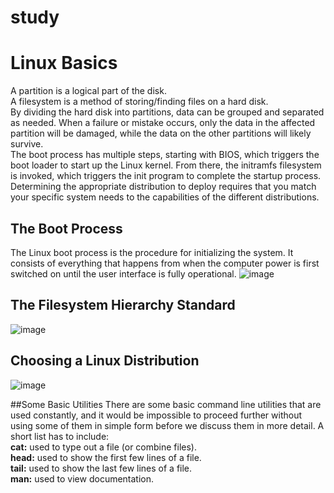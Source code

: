 # study
# Linux Basics
A partition is a logical part of the disk.  
A filesystem is a method of storing/finding files on a hard disk.  
By dividing the hard disk into partitions, data can be grouped and separated as needed. When a failure or mistake occurs, only the data in the affected partition will be damaged, while the data on the other partitions will likely survive.  
The boot process has multiple steps, starting with BIOS, which triggers the boot loader to start up the Linux kernel. From there, the initramfs filesystem is invoked, which triggers the init program to complete the startup process.  
Determining the appropriate distribution to deploy requires that you match your specific system needs to the capabilities of the different distributions.  

## The Boot Process
The Linux boot process is the procedure for initializing the system. It consists of everything that happens from when the computer power is first switched on until the user interface is fully operational.
![image](https://github.com/user-attachments/assets/3d4b94d9-b535-4cb8-bdc4-3f092e323b9e)

## The Filesystem Hierarchy Standard
![image](https://github.com/user-attachments/assets/cf69d6eb-2faf-4796-ad08-ca684dce3dc0)

## Choosing a Linux Distribution
![image](https://github.com/user-attachments/assets/d6c3e10a-b256-431f-af69-051a932c8a59)


##Some Basic Utilities
There are some basic command line utilities that are used constantly, and it would be impossible to proceed further without using some of them in simple form before we discuss them in more detail. A short list has to include:  
**cat:** used to type out a file (or combine files).  
**head:** used to show the first few lines of a file.  
**tail:** used to show the last few lines of a file.  
**man:** used to view documentation.  
